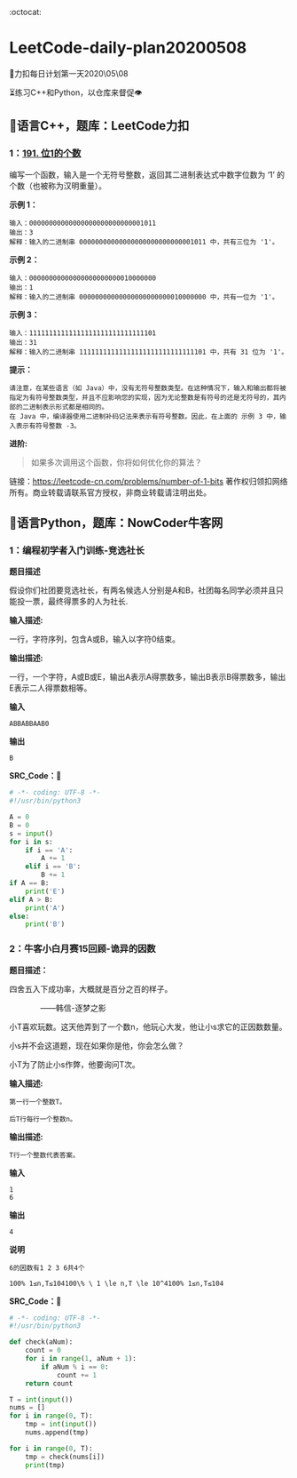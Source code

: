 :octocat:

# LeetCode-daily-plan20200508

 :calendar:力扣每日计划第一天2020\05\08

:hourglass_flowing_sand:练习C++和Python，以仓库来督促:eye:

## :cheese:语言C++，题库：LeetCode力扣

### 1：[191. 位1的个数](https://leetcode-cn.com/problems/number-of-1-bits/)

编写一个函数，输入是一个无符号整数，返回其二进制表达式中数字位数为 ‘1’ 的个数（也被称为汉明重量）。

**示例 1：**

```
输入：00000000000000000000000000001011
输出：3
解释：输入的二进制串 00000000000000000000000000001011 中，共有三位为 '1'。
```
**示例 2：**

```
输入：00000000000000000000000010000000
输出：1
解释：输入的二进制串 00000000000000000000000010000000 中，共有一位为 '1'。
```
**示例 3：**

```
输入：11111111111111111111111111111101
输出：31
解释：输入的二进制串 11111111111111111111111111111101 中，共有 31 位为 '1'。
```

**提示：**

```
请注意，在某些语言（如 Java）中，没有无符号整数类型。在这种情况下，输入和输出都将被指定为有符号整数类型，并且不应影响您的实现，因为无论整数是有符号的还是无符号的，其内部的二进制表示形式都是相同的。
在 Java 中，编译器使用二进制补码记法来表示有符号整数。因此，在上面的 示例 3 中，输入表示有符号整数 -3。
```

**进阶:**

> 如果多次调用这个函数，你将如何优化你的算法？

链接：https://leetcode-cn.com/problems/number-of-1-bits
著作权归领扣网络所有。商业转载请联系官方授权，非商业转载请注明出处。

## :cake:语言Python，题库：NowCoder牛客网

### 1：编程初学者入门训练-竞选社长

**题目描述**

假设你们社团要竞选社长，有两名候选人分别是A和B，社团每名同学必须并且只能投一票，最终得票多的人为社长.

**输入描述:**

一行，字符序列，包含A或B，输入以字符0结束。

**输出描述:**

一行，一个字符，A或B或E，输出A表示A得票数多，输出B表示B得票数多，输出E表示二人得票数相等。

**输入**

```
ABBABBAAB0
```

**输出**

```
B
```
**SRC_Code：**:rocket:

```python
# -*- coding: UTF-8 -*-
#!/usr/bin/python3

A = 0
B = 0
s = input()
for i in s:
    if i == 'A':
        A += 1
    elif i == 'B':
        B += 1
if A == B:
    print('E')
elif A > B:
    print('A')
else:
    print('B')
```

### 2：牛客小白月赛15回顾-诡异的因数

**题目描述：**

四舍五入下成功率，大概就是百分之百的样子。   

&emsp;&emsp;&emsp;&emsp;——韩信-逐梦之影  

小T喜欢玩数。这天他弄到了一个数n，他玩心大发，他让小s求它的正因数数量。  

小s并不会这道题，现在如果你是他，你会怎么做？  

小T为了防止小s作弊，他要询问T次。

**输入描述:**

```
第一行一个整数T。

后T行每行一个整数n。
```

**输出描述:**

```
T行一个整数代表答案。
```

**输入**

```
1
6
```

**输出**

```
4
```

**说明**

```
6的因数有1 2 3 6共4个

100% 1≤n,T≤104100\% \ 1 \le n,T \le 10^4100% 1≤n,T≤104
```

**SRC_Code：**:rocket:

```python
# -*- coding: UTF-8 -*-
#!/usr/bin/python3

def check(aNum):
    count = 0
    for i in range(1, aNum + 1):
        if aNum % i == 0:
            count += 1
    return count

T = int(input())
nums = []
for i in range(0, T):
    tmp = int(input())
    nums.append(tmp)

for i in range(0, T):
    tmp = check(nums[i])
    print(tmp)
```

